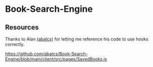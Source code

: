 # Book-Search-Engine

## Resources

Thanks to Alan [(abalcs)](https://github.com/abalcs) for letting me reference his code to use hooks correctly. 

https://github.com/abalcs/Book-Search-Engine/blob/main/client/src/pages/SavedBooks.js